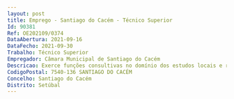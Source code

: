 ```yaml
--- 
layout: post
title: Emprego - Santiago do Cacém - Técnico Superior
Id: 90381
Ref: OE202109/0374
DataAbertura: 2021-09-16
DataFecho: 2021-09-30
Trabalho: Técnico Superior
Empregador: Câmara Municipal de Santiago do Cacém
Descricao: Exerce funções consultivas no domínio dos estudos locais e regionais e do planeamento municipal. Participa no desenvolvimento e dinamização de sistemas municipais de informação estatística e na sua divulgação junto da organização municipal. Elabora estudos e avaliações de base territorial, com base na informação do sistema estatístico nacional e europeu, designadamente, com vista ao aprofundamento do conhecimento necessário à formulação de políticas de desenvolvimento local. Desenvolve análises e pareceres sobre os instrumentos de política nacional e europeia em matérias com relevância para o município. Acompanha os processos de conceção e implementação de políticas territoriais com relevância para o município. Participa nos processos de planeamento municipal.
CodigoPostal: 7540-136 SANTIAGO DO CACÉM
Concelho: Santiago do Cacém
Distrito: Setúbal
--- 
```

